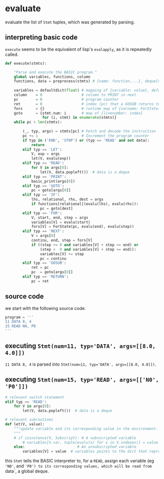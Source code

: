 # evaluate
evaluate the list of `Stmt` tuples, which was generated by parsing.

## interpreting basic code
`execute` seems to be the equivalent of lisp's `evalapply`, as it is repeatedly called.
```python
def execute(stmts): 

    "Parse and execute the BASIC program."
    global variables, functions, column
    functions, data = preprocess(stmts) # {name: function,...}, deque[number,...]
    
    variables = defaultdict(float) # mapping of {variable: value}, default 0.0
    column    = 0                  # column to PRINT in next
    pc        = 0                  # program counter
    ret       = 0                  # index (pc) that a GOSUB returns to
    fors      = {}                 # runtime map of {varname: ForState(...)}
    goto      = {stmt.num: i       # map of {linenumber: index}
                 for (i, stmt) in enumerate(stmts)}
    while pc < len(stmts):
        
        (_, typ, args) = stmts[pc] # Fetch and decode the instruction
        pc += 1                    # Increment the program counter
        if typ in ('END', 'STOP') or (typ == 'READ' and not data): 
            return
        elif typ == 'LET':
            V, exp = args
            let(V, evalu(exp))
        elif typ == 'READ':
            for V in args[0]:
                let(V, data.popleft())  # data is a deque
        elif typ == 'PRINT':
            basic_print(args[0])
        elif typ == 'GOTO':
            pc = goto[args[0]]
        elif typ == 'IF':
            lhs, relational, rhs, dest = args
            if functions[relational](evalu(lhs), evalu(rhs)):
                pc = goto[dest]
        elif typ == 'FOR':
            V, start, end, step = args
            variables[V] = evalu(start)
            fors[V] = ForState(pc, evalu(end), evalu(step))
        elif typ == 'NEXT':
            V = args[0]
            continu, end, step = fors[V]
            if ((step >= 0 and variables[V] + step <= end) or
                (step <  0 and variables[V] + step >= end)):
                variables[V] += step
                pc = continu
        elif typ == 'GOSUB':
            ret = pc
            pc  = goto[args[0]]
        elif typ == 'RETURN':
            pc = ret
```

## source code
we start with the following source code:
```python
program = '''
11 DATA 8, 4
15 READ N0, P0
'''
```

## executing `Stmt(num=11, typ='DATA', args=[[8.0, 4.0]])`
`11 DATA 8, 4` is parsed into `Stmt(num=11, typ='DATA', args=[[8.0, 4.0]])`.










## executing `Stmt(num=15, typ='READ', args=[['N0', 'P0']])`
```python
# relevant switch statement
elif typ == 'READ':
	for V in args[0]:
		let(V, data.popleft())  # data is a deque

# relevant subroutines
def let(V, value):
    """update variable and its corresponding value in the environment.
    """
    # if isinstance(V, Subscript): # A subsscripted variable
        # variables[V.var, tuple(evalu(x) for x in V.indexes)] = value 
    else:                        # An unsubscripted variable
        variables[V] = value  # variables points to the dict that represents the global environment
```
this `Stmt` tells the BASIC interpreter to, for a `READ`, assign each variable (eg `'N0'`, and `'P0') to its corresponding values, which will be read from `data`, a global deque. 

